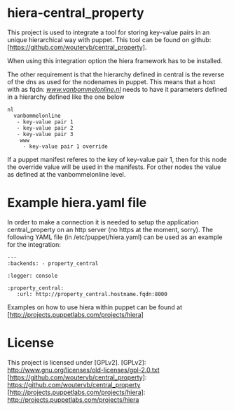 # hiera-central_property
This project is used to integrate a tool for storing key-value pairs in an
unique hierarchical way with puppet. This tool can be found on github:
[https://github.com/woutervb/central_property].

When using this integration option the hiera framework has to be installed.

The other requirement is that the hierarchy defined in central is the reverse
of the dns as used for the nodenames in puppet. This means that a host with
as fqdn: _www.vanbommelonline.nl_ needs to have it parameters defined in a
hierarchy defined like the one below

    nl
      vanbommelonline
       - key-value pair 1
       - key-value pair 2
       - key-value pair 3
        www
         - key-value pair 1 override

If a puppet manifest referes to the key of key-value pair 1, then for this
node the override value will be used in the manifests. For other nodes the
value as defined at the vanbommelonline level.

# Example hiera.yaml file
In order to make a connection it is needed to setup the application
central_property on an http server (no https at the moment, sorry).
The following YAML file (in /etc/puppet/hiera.yaml) can be used as an
example for the integration:

    ---
    :backends: - property_central

    :logger: console

    :property_central:
       :url: http://property_central.hostname.fqdn:8000

Examples on how to use hiera within puppet can be found at
[http://projects.puppetlabs.com/projects/hiera]

# License
This project is licensed under [GPLv2].
[GPLv2]: http://www.gnu.org/licenses/old-licenses/gpl-2.0.txt
[https://github.com/woutervb/central_property]: 
https://github.com/woutervb/central_property
[http://projects.puppetlabs.com/projects/hiera]: 
http://projects.puppetlabs.com/projects/hiera